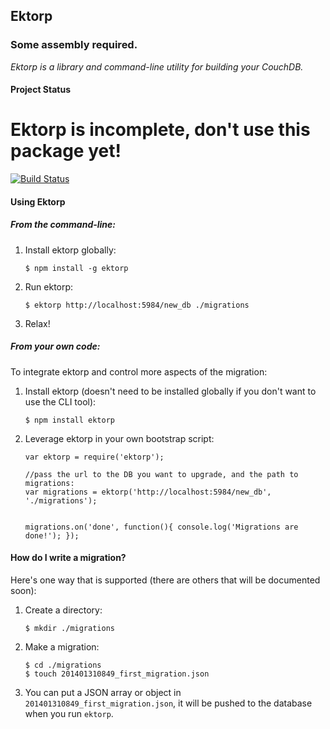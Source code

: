 ## Ektorp
### Some assembly required.

_Ektorp is a library and command-line utility for building your CouchDB._

#### Project Status

# Ektorp is incomplete, don't use this package yet!

[![Build Status](https://travis-ci.org/atheken/ektorp.png?branch=master)](https://travis-ci.org/atheken/ektorp)

#### Using Ektorp

##### From the command-line:

1. Install ektorp globally:

	`$ npm install -g ektorp`

2. Run ektorp:

	`$ ektorp http://localhost:5984/new_db ./migrations`

3. Relax!


##### From your own code:

To integrate ektorp and control more aspects of the migration:

1. Install ektorp (doesn't need to be installed globally if you don't want to use the CLI tool):

	`$ npm install ektorp`

2. Leverage ektorp in your own bootstrap script:

	```
	var ektorp = require('ektorp');

	//pass the url to the DB you want to upgrade, and the path to migrations:
	var migrations = ektorp('http://localhost:5984/new_db', './migrations');


	migrations.on('done', function(){ console.log('Migrations are done!'); });
	```

#### How do I write a migration? 

Here's one way that is supported (there are others that will be documented soon):

1. Create a directory: 
	
	`$ mkdir ./migrations`

2. Make a migration: 

	```
	$ cd ./migrations
	$ touch 201401310849_first_migration.json
	```

3. You can put a JSON array or object in `201401310849_first_migration.json`, it will be pushed to the database when you run `ektorp`.
